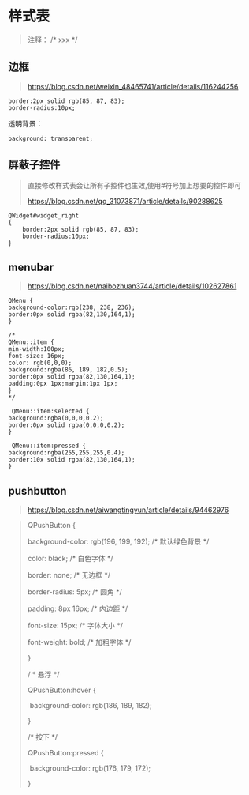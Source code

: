 # 样式表

> 注释： /*  xxx */



## 边框

> https://blog.csdn.net/weixin_48465741/article/details/116244256

```
border:2px solid rgb(85, 87, 83);
border-radius:10px;
```

透明背景：

```
background: transparent;
```



## 屏蔽子控件

> 直接修改样式表会让所有子控件也生效,使用#符号加上想要的控件即可
>
> https://blog.csdn.net/qq_31073871/article/details/90288625

```
QWidget#widget_right
{
	border:2px solid rgb(85, 87, 83);
	border-radius:10px;
}
```



## menubar

> https://blog.csdn.net/naibozhuan3744/article/details/102627861

```
QMenu {
background-color:rgb(238, 238, 236);
border:0px solid rgba(82,130,164,1);
}

/*
QMenu::item {
min-width:100px;
font-size: 16px;
color: rgb(0,0,0);
background:rgba(86, 189, 182,0.5);
border:0px solid rgba(82,130,164,1);
padding:0px 1px;margin:1px 1px;
}
*/

 QMenu::item:selected {
background:rgba(0,0,0,0.2);
border:0px solid rgba(0,0,0,0.2);
}  

 QMenu::item:pressed {
background:rgba(255,255,255,0.4);
border:10x solid rgba(82,130,164,1);
}
```



## pushbutton

> https://blog.csdn.net/aiwangtingyun/article/details/94462976

> QPushButton {
>
> background-color: rgb(196, 199, 192); /* 默认绿色背景 */
>
> color: black; /* 白色字体 */
>
> border: none; /* 无边框 */
>
> border-radius: 5px; /* 圆角 */
>
> padding: 8px 16px; /* 内边距 */
>
> font-size: 15px; /* 字体大小 */
>
> font-weight: bold; /* 加粗字体 */
>
> }
>
> / * 悬浮 */
>
> QPushButton:hover {
>
> ​    background-color: rgb(186, 189, 182);
>
> }
>
> /* 按下 */
>
> QPushButton:pressed {
>
> ​    background-color: rgb(176, 179, 172);
>
> }
